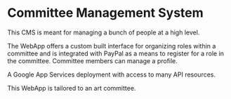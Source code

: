# Committee Management System

This CMS is meant for managing a bunch of people at a high level.

The WebApp offers a custom built interface for organizing roles within a committee and is integrated with PayPal as a means to register for a role in the committee. Committee members can manage a profile.

A Google App Services deployment with access to many API resources.

This WebApp is tailored to an art committee.